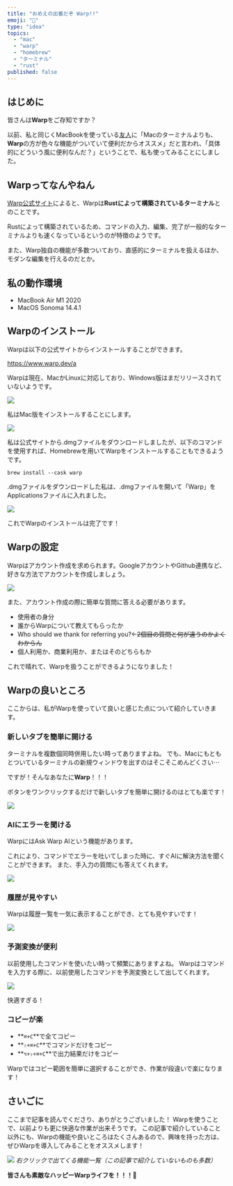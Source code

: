 ```yaml
---
title: "おめえの出番だぞ Warp!!"
emoji: "🍚"
type: "idea"
topics:
  - "mac"
  - "warp"
  - "homebrew"
  - "ターミナル"
  - "rust"
published: false
---
```


## はじめに

皆さんは**Warp**をご存知ですか？

以前、私と同じくMacBookを使っている[友人](https://zenn.dev/niyu)に「Macのターミナルよりも、**Warp**の方が色々な機能がついていて便利だからオススメ」だと言われ、「具体的にどういう風に便利なんだ？」ということで、私も使ってみることにしました。

## Warpってなんやねん

[Warp公式サイト](https://www.warp.dev/a)によると、Warpは**Rustによって構築されているターミナル**とのことです。

Rustによって構築されているため、コマンドの入力、編集、完了が一般的なターミナルよりも速くなっているというのが特徴のようです。

また、Warp独自の機能が多数ついており、直感的にターミナルを扱えるほか、モダンな編集を行えるのだとか。

## 私の動作環境

- MacBook Air M1 2020
- MacOS Sonoma 14.4.1

## Warpのインストール

Warpは以下の公式サイトからインストールすることができます。

https://www.warp.dev/a

Warpは現在、MacかLinuxに対応しており、Windows版はまだリリースされていないようです。

![](/images/sankaku11/warp1.png)

私はMac版をインストールすることにします。

![](/images/sankaku11/warp2.png)

私は公式サイトから.dmgファイルをダウンロードしましたが、以下のコマンドを使用すれば、Homebrewを用いてWarpをインストールすることもできるようです。

```
brew install --cask warp
```

.dmgファイルをダウンロードした私は、.dmgファイルを開いて「Warp」をApplicationsファイルに入れました。

![](/images/sankaku11/warp3.png)

これでWarpのインストールは完了です！

## Warpの設定

Warpはアカウント作成を求められます。GoogleアカウントやGithub連携など、好きな方法でアカウントを作成しましょう。

![](/images/sankaku11/warp4.png)

また、アカウント作成の際に簡単な質問に答える必要があります。
- 使用者の身分
- 誰からWarpについて教えてもらったか
- Who should we thank for referring you?←~~2個目の質問と何が違うのかよくわからん~~
- 個人利用か、商業利用か、またはそのどちらもか

これで晴れて、Warpを扱うことができるようになりました！

## Warpの良いところ

ここからは、私がWarpを使っていて良いと感じた点について紹介していきます。

### 新しいタブを簡単に開ける

ターミナルを複数個同時併用したい時ってありますよね。
でも、Macにもともとついているターミナルの新規ウィンドウを出すのはそこそこめんどくさい⋯

ですが！そんなあなたに**Warp**！！！

ボタンをワンクリックするだけで新しいタブを簡単に開けるのはとても楽です！

![](/images/sankaku11/warp7.png)

### AIにエラーを聞ける

WarpにはAsk Warp AIという機能があります。

これにより、コマンドでエラーを吐いてしまった時に、すぐAIに解決方法を聞くことができます。
また、手入力の質問にも答えてくれます。

![](/images/sankaku11/warp8.png)

### 履歴が見やすい

Warpは履歴一覧を一気に表示することができ、とても見やすいです！

![](/images/sankaku11/warp9.png)

### 予測変換が便利

以前使用したコマンドを使いたい時って頻繁にありますよね。
Warpはコマンドを入力する際に、以前使用したコマンドを予測変換として出してくれます。

![](/images/sankaku11/warp10.png)

快適すぎる！

### コピーが楽

- **`⌘+C`**で全てコピー
- **`⇧+⌘+C`**でコマンドだけをコピー
- **`⌥+⇧+⌘+C`**で出力結果だけをコピー

Warpではコピー範囲を簡単に選択することができ、作業が段違いで楽になります！

## さいごに
ここまで記事を読んでくださり、ありがとうございました！
Warpを使うことで、以前よりも更に快適な作業が出来そうです。
この記事で紹介していること以外にも、Warpの機能や良いところはたくさんあるので、興味を持った方は、ぜひWarpを導入してみることをオススメします！

![](/images/sankaku11/warp5.png)
*右クリックで出てくる機能一覧（この記事で紹介していないものも多数）*

**皆さんも素敵なハッピーWarpライフを！！！🌸**
